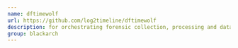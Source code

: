 ```yaml
---
name: dftimewolf
url: https://github.com/log2timeline/dftimewolf
description: for orchestrating forensic collection, processing and data export . URL : https://github.com/log2timeline/dftimewolf Groups : blackarch blackarch-forensic
group: blackarch
---
```

